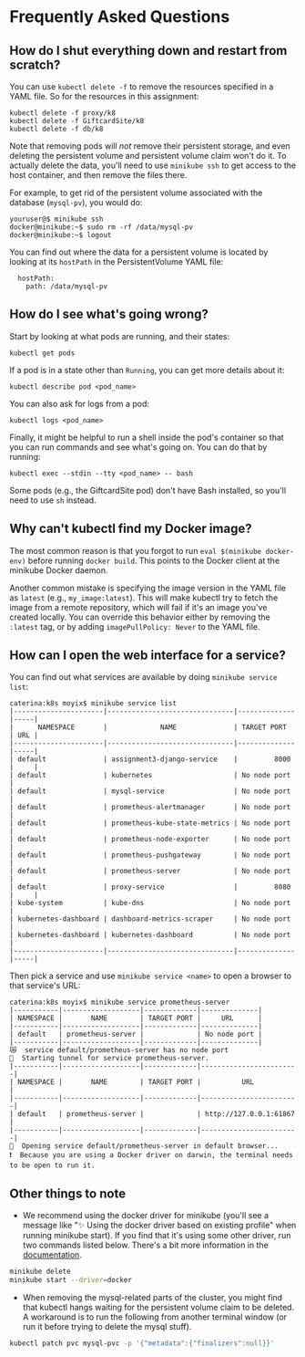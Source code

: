 # Frequently Asked Questions

## How do I shut everything down and restart from scratch?

You can use `kubectl delete -f` to remove the resources specified in a YAML file. So for the resources in this assignment:

```
kubectl delete -f proxy/k8
kubectl delete -f GiftcardSite/k8
kubectl delete -f db/k8
```

Note that removing pods will *not* remove their persistent storage, and even deleting the persistent volume and persistent volume claim won't do it. To actually delete the data, you'll need to use `minikube ssh` to get access to the host container, and then remove the files there.

For example, to get rid of the persistent volume associated with the database (`mysql-pv`), you would do:

```
youruser@$ minikube ssh
docker@minikube:~$ sudo rm -rf /data/mysql-pv
docker@minikube:~$ logout
```

You can find out where the data for a persistent volume is located by looking at its `hostPath` in the PersistentVolume YAML file:

```
  hostPath:
    path: /data/mysql-pv
```

## How do I see what's going wrong?

Start by looking at what pods are running, and their states:

```
kubectl get pods
```

If a pod is in a state other than `Running`, you can get more details about it:

```
kubectl describe pod <pod_name>
```

You can also ask for logs from a pod:


```
kubectl logs <pod_name>
```

Finally, it might be helpful to run a shell inside the pod's container so that you can run commands and see what's going on. You can do that by running:

```
kubectl exec --stdin --tty <pod_name> -- bash
```

Some pods (e.g., the GiftcardSite pod) don't have Bash installed, so you'll need to use `sh` instead.

## Why can't kubectl find my Docker image?

The most common reason is that you forgot to run `eval $(minikube docker-env)` before running `docker build`.
This points to the Docker client at the minikube Docker daemon.

Another common mistake is specifying the image version in the YAML file as `latest` (e.g., `my_image:latest`). This will make kubectl try to fetch the image from a remote repository, which will fail if it's an image you've created locally. You can override this behavior either by removing the `:latest` tag, or by adding `imagePullPolicy: Never` to the YAML file.

## How can I open the web interface for a service?

You can find out what services are available by doing `minikube service list`:

```
caterina:k8s moyix$ minikube service list 
|----------------------|-------------------------------|--------------|-----|
|      NAMESPACE       |             NAME              | TARGET PORT  | URL |
|----------------------|-------------------------------|--------------|-----|
| default              | assignment3-django-service    |         8000 |     |
| default              | kubernetes                    | No node port |
| default              | mysql-service                 | No node port |
| default              | prometheus-alertmanager       | No node port |
| default              | prometheus-kube-state-metrics | No node port |
| default              | prometheus-node-exporter      | No node port |
| default              | prometheus-pushgateway        | No node port |
| default              | prometheus-server             | No node port |
| default              | proxy-service                 |         8080 |     |
| kube-system          | kube-dns                      | No node port |
| kubernetes-dashboard | dashboard-metrics-scraper     | No node port |
| kubernetes-dashboard | kubernetes-dashboard          | No node port |
|----------------------|-------------------------------|--------------|-----|
```

Then pick a service and use `minikube service <name>` to open a browser to that service's URL:

```
caterina:k8s moyix$ minikube service prometheus-server
|-----------|-------------------|-------------|--------------|
| NAMESPACE |       NAME        | TARGET PORT |     URL      |
|-----------|-------------------|-------------|--------------|
| default   | prometheus-server |             | No node port |
|-----------|-------------------|-------------|--------------|
😿  service default/prometheus-server has no node port
🏃  Starting tunnel for service prometheus-server.
|-----------|-------------------|-------------|------------------------|
| NAMESPACE |       NAME        | TARGET PORT |          URL           |
|-----------|-------------------|-------------|------------------------|
| default   | prometheus-server |             | http://127.0.0.1:61867 |
|-----------|-------------------|-------------|------------------------|
🎉  Opening service default/prometheus-server in default browser...
❗  Because you are using a Docker driver on darwin, the terminal needs to be open to run it.
```

## Other things to note
* We recommend using the docker driver for minikube
(you'll see a message like "✨ Using the docker driver based on existing profile" when running minikube start).
If you find that it's using some other driver, run two commands listed below.
There's a bit more information in the [documentation](https://minikube.sigs.k8s.io/docs/drivers/docker/).

```Bash
minikube delete
minikube start --driver=docker
```
* When removing the mysql-related parts of the cluster,
you might find that kubectl hangs waiting for the persistent volume claim to be deleted.
A workaround is to run the following from another terminal window (or run it before trying to delete the mysql stuff).

```Bash
kubectl patch pvc mysql-pvc -p '{"metadata":{"finalizers":null}}'
```
